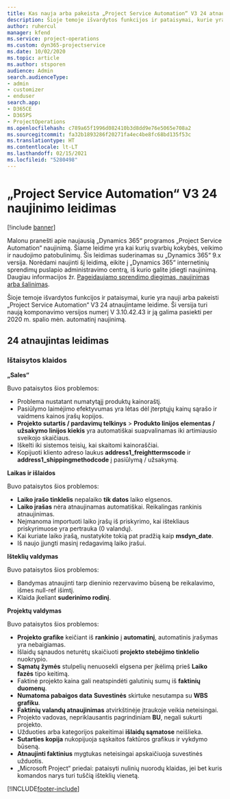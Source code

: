 ```yaml
---
title: Kas nauja arba pakeista „Project Service Automation“ V3 24 atnaujintame leidime
description: Šioje temoje išvardytos funkcijos ir pataisymai, kurie yra pasiekiami „Project Service Automation“ V3 24 atnaujintame leidime.
author: ruhercul
manager: kfend
ms.service: project-operations
ms.custom: dyn365-projectservice
ms.date: 10/02/2020
ms.topic: article
ms.author: stsporen
audience: Admin
search.audienceType:
- admin
- customizer
- enduser
search.app:
- D365CE
- D365PS
- ProjectOperations
ms.openlocfilehash: c789a65f1996d082410b3d8dd9e76e5065e708a2
ms.sourcegitcommit: fa32b1893286f20271fa4ec4be8fc68bd135f53c
ms.translationtype: HT
ms.contentlocale: lt-LT
ms.lasthandoff: 02/15/2021
ms.locfileid: "5280498"
---
```

# <a name="project-service-automation-update-release-24-v3"></a>„Project Service Automation“ V3 24 naujinimo leidimas

[!include [banner](../includes/psa-now-project-operations.md)]

Malonu pranešti apie naujausią „Dynamics 365“ programos „Project Service Automation“ naujinimą. Šiame leidime yra kai kurių svarbių kokybės, veikimo ir naudojimo patobulinimų. Šis leidimas suderinamas su „Dynamics 365“ 9.x versija. Norėdami naujinti šį leidimą, eikite į „Dynamics 365“ internetinių sprendimų puslapio administravimo centrą, iš kurio galite įdiegti naujinimą. Daugiau informacijos žr. [Pageidaujamo sprendimo diegimas, naujinimas arba šalinimas](https://docs.microsoft.com/power-platform/admin/install-remove-preferred-solution).

Šioje temoje išvardytos funkcijos ir pataisymai, kurie yra nauji arba pakeisti „Project Service Automation“ V3 24 atnaujintame leidime. Ši versija turi naują komponavimo versijos numerį V 3.10.42.43 ir ją galima pasiekti per 2020 m. spalio mėn. automatinį naujinimą.

## <a name="update-release-24"></a>24 atnaujintas leidimas

### <a name="bug-fixes"></a>Ištaisytos klaidos

**„Sales“**

Buvo pataisytos šios problemos:

- Problema nustatant numatytąjį produktų kainoraštį.
- Pasiūlymo laimėjimo efektyvumas yra lėtas dėl įterptųjų kainų sąrašo ir vaidmens kainos įrašų kopijos.
- **Projekto sutartis / pardavimų telkinys** > **Produkto linijos elementas / užsakymo linijos kiekis** yra automatiškai suapvalinamas iki artimiausio sveikojo skaičiaus.
- Iškelti iki sistemos teisių, kai skaitomi kainoraščiai.
- Kopijuoti kliento adreso laukus **address1_freighttermscode** ir **address1_shippingmethodcode** į pasiūlymą / užsakymą. 


**Laikas ir išlaidos**

Buvo pataisytos šios problemos:

- **Laiko įrašo tinklelis** nepalaiko **tik datos** laiko elgsenos.
- **Laiko įrašas** nėra atnaujinamas automatiškai. Reikalingas rankinis atnaujinimas.
- Neįmanoma importuoti laiko įrašų iš priskyrimo, kai ištekliaus priskyrimuose yra pertrauka (0 valandų).
- Kai kuriate laiko įrašą, nustatykite tokią pat pradžią kaip **msdyn_date**.
- Iš naujo įjungti masinį redagavimą laiko įrašui.

**Išteklių valdymas**

Buvo pataisytos šios problemos:

- Bandymas atnaujinti tarp dieninio rezervavimo būseną be reikalavimo, išmes null-ref išimtį.
- Klaida įkeliant **suderinimo rodinį**.


**Projektų valdymas**

Buvo pataisytos šios problemos:

- **Projekto grafike** keičiant iš **rankinio** į **automatinį**, automatinis įrašymas yra nebaigiamas.
- Išlaidų sąnaudos neturėtų skaičiuoti **projekto stebėjimo tinklelio** nuokrypio.
- **Sąmatų žymės** stulpelių nenuosekli elgsena per įkėlimą prieš **Laiko fazės** tipo keitimą.
- Faktinė projekto kaina gali neatspindėti galutinių sumų iš **faktinių duomenų**.
- **Numatoma pabaigos data** **Suvestinės** skirtuke nesutampa su **WBS grafiku**.
- **Faktinių valandų atnaujinimas** atvirkštinėje įtraukoje veikia neteisingai.
- Projekto vadovas, nepriklausantis pagrindiniam **BU**, negali sukurti projekto.
- Užduoties arba kategorijos pakeitimai **išlaidų sąmatose** neišlieka.
- **Sutarties kopija** nukopijuoja sąskaitos faktūros grafikus ir vykdymo būseną.
- **Atnaujinti faktinius** mygtukas neteisingai apskaičiuoja suvestinės užduotis.
- „Microsoft Project“ priedai: pataisyti nulinių nuorodų klaidas, jei bet kuris komandos narys turi tuščią išteklių vienetą.



[!INCLUDE[footer-include](../includes/footer-banner.md)]